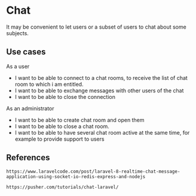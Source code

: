 # Chat

It may be convenient to let users or a subset of users to chat about some subjects.

## Use cases

As a user

* I want to be able to connect to a chat rooms, to receive the list of chat room to which i am entitled.
* I want to be able to exchange messages with other users of the chat
* I want to be able to close the connection

As an administrator

* I want to be able to create chat room and open them
* I want to be able to close a chat room.
* I want to be able to have several chat room active at the same time, for example to provide support to users

## References

    https://www.laravelcode.com/post/laravel-8-realtime-chat-message-application-using-socket-io-redis-express-and-nodejs
    
    https://pusher.com/tutorials/chat-laravel/